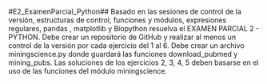 #E2_ExamenParcial_Python##
Basado en las sesiones de control de la versión, estructuras de control, funciones y módulos, expresiones regulares, pandas , matplotlib y Biopython resuelva el EXAMEN PARCIAL 2 - PYTHON.
Debe crear un repositorio de GitHub y realizar al menos un control de la versión por cada ejercicio del 1 al 6. 
Debe crear un archivo miningscience.py donde guardará las funciones  download_pubmed y mining_pubs. 
Las soluciones de los ejercicios 2, 3, 4, 5 deben basarse en el uso de las funciones del módulo miningscience.
